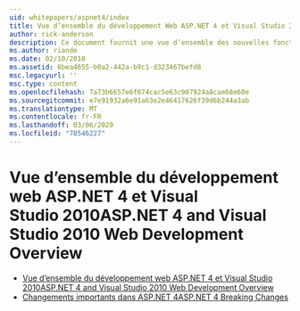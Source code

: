 ```yaml
---
uid: whitepapers/aspnet4/index
title: Vue d’ensemble du développement Web ASP.NET 4 et Visual Studio 2010 | Microsoft Docs
author: rick-anderson
description: Ce document fournit une vue d’ensemble des nouvelles fonctionnalités de ASP.NET incluses dans the.NET Framework 4 et dans Visual Studio 2010.
ms.author: riande
ms.date: 02/10/2010
ms.assetid: 6bea4655-b0a2-442a-b9c1-d323467befd8
msc.legacyurl: ''
msc.type: content
ms.openlocfilehash: 7a73b6657e6f074cac5e63c907924a8cae68e60e
ms.sourcegitcommit: e7e91932a6e91a63e2e46417626f39d6b244a3ab
ms.translationtype: MT
ms.contentlocale: fr-FR
ms.lasthandoff: 03/06/2020
ms.locfileid: "78546227"
---
```

# <a name="aspnet-4-and-visual-studio-2010-web-development-overview"></a><span data-ttu-id="2eeb2-103">Vue d’ensemble du développement web ASP.NET 4 et Visual Studio 2010</span><span class="sxs-lookup"><span data-stu-id="2eeb2-103">ASP.NET 4 and Visual Studio 2010 Web Development Overview</span></span>

- [<span data-ttu-id="2eeb2-104">Vue d’ensemble du développement web ASP.NET 4 et Visual Studio 2010</span><span class="sxs-lookup"><span data-stu-id="2eeb2-104">ASP.NET 4 and Visual Studio 2010 Web Development Overview</span></span>](overview.md)
- [<span data-ttu-id="2eeb2-105">Changements importants dans ASP.NET 4</span><span class="sxs-lookup"><span data-stu-id="2eeb2-105">ASP.NET 4 Breaking Changes</span></span>](breaking-changes.md)
